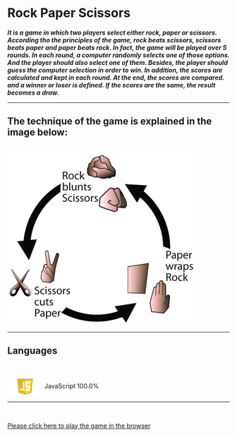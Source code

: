 # Rock Paper Scissors

***It is a game in which two players select either rock, paper or scissors.
According tho the principles of the game, rock beats scissors, scissors beats paper
and paper beats rock. 
In fact, the game will be played over 5 rounds. In each round, a computer randomly selects
one of those options. And the player should also select one of them. Besides, the player
should guess the computer selection in order to win. 
In addition, the scores are calculated and kept in each round. At the end, the scores are compared.
and a winner or loser is defined. If the scores are the same, the result becomes a draw.***

---

## The technique of the game is explained in the image below:
<br>
<img src="./images/1.jpg" width="425" height="388">



---

## **Languages**
<br>

<img align="center" src="./images/js.jpg" width="80" height="40"> JavaScript 100.0%

---

<br>

[Please click here to play the game in the browser](https://xoshbaxt.github.io/main-assignment3/)


 
